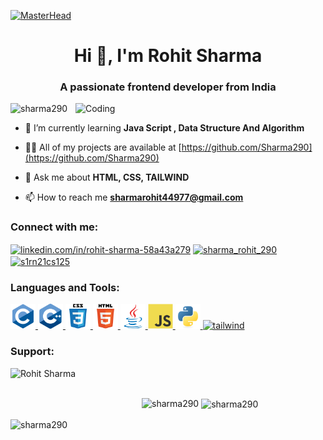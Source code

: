 [![MasterHead](https://images.unsplash.com/photo-1618401471353-b98afee0b2eb?ixlib=rb-4.0.3&ixid=M3wxMjA3fDB8MHxwaG90by1wYWdlfHx8fGVufDB8fHx8fA%3D%3D&auto=format&fit=crop&w=2088&q=80)](https://codegrills.in)
<h1 align="center">Hi 👋, I'm Rohit Sharma</h1>
<h3 align="center">A passionate frontend developer from India</h3>
<img align="right" alt="Coding" width="400" src="https://media.tenor.com/rePDfDWO3XoAAAAd/hacking.gif">

<p align="left"> <img src="https://komarev.com/ghpvc/?username=sharma290&label=Profile%20views&color=0e75b6&style=flat" alt="sharma290" /> </p>

- 🌱 I’m currently learning **Java Script , Data Structure And Algorithm**

- 👨‍💻 All of my projects are available at [https://github.com/Sharma290](https://github.com/Sharma290)

- 💬 Ask me about **HTML, CSS, TAILWIND**

- 📫 How to reach me **sharmarohit44977@gmail.com**

<h3 align="left">Connect with me:</h3>
<p align="left">
<a href="https://www.linkedin.com/in/rohit-sharma-58a43a279/" target="blank"><img align="center" src="https://raw.githubusercontent.com/rahuldkjain/github-profile-readme-generator/master/src/images/icons/Social/linked-in-alt.svg" alt="linkedin.com/in/rohit-sharma-58a43a279" height="30" width="40" /></a>
<a href="https://instagram.com/sharma_rohit_290" target="blank"><img align="center" src="https://raw.githubusercontent.com/rahuldkjain/github-profile-readme-generator/master/src/images/icons/Social/instagram.svg" alt="sharma_rohit_290" height="30" width="40" /></a>
<a href="https://www.codechef.com/users/s1rn21cs125" target="blank"><img align="center" src="https://cdn.jsdelivr.net/npm/simple-icons@3.1.0/icons/codechef.svg" alt="s1rn21cs125" height="30" width="40" /></a>
</p>

<h3 align="left">Languages and Tools:</h3>
<p align="left"> <a href="https://www.cprogramming.com/" target="_blank" rel="noreferrer"> <img src="https://raw.githubusercontent.com/devicons/devicon/master/icons/c/c-original.svg" alt="c" width="40" height="40"/> </a> <a href="https://www.w3schools.com/cpp/" target="_blank" rel="noreferrer"> <img src="https://raw.githubusercontent.com/devicons/devicon/master/icons/cplusplus/cplusplus-original.svg" alt="cplusplus" width="40" height="40"/> </a> <a href="https://www.w3schools.com/css/" target="_blank" rel="noreferrer"> <img src="https://raw.githubusercontent.com/devicons/devicon/master/icons/css3/css3-original-wordmark.svg" alt="css3" width="40" height="40"/> </a> <a href="https://www.w3.org/html/" target="_blank" rel="noreferrer"> <img src="https://raw.githubusercontent.com/devicons/devicon/master/icons/html5/html5-original-wordmark.svg" alt="html5" width="40" height="40"/> </a> <a href="https://www.java.com" target="_blank" rel="noreferrer"> <img src="https://raw.githubusercontent.com/devicons/devicon/master/icons/java/java-original.svg" alt="java" width="40" height="40"/> </a> <a href="https://developer.mozilla.org/en-US/docs/Web/JavaScript" target="_blank" rel="noreferrer"> <img src="https://raw.githubusercontent.com/devicons/devicon/master/icons/javascript/javascript-original.svg" alt="javascript" width="40" height="40"/> </a> <a href="https://www.python.org" target="_blank" rel="noreferrer"> <img src="https://raw.githubusercontent.com/devicons/devicon/master/icons/python/python-original.svg" alt="python" width="40" height="40"/> </a> <a href="https://tailwindcss.com/" target="_blank" rel="noreferrer"> <img src="https://www.vectorlogo.zone/logos/tailwindcss/tailwindcss-icon.svg" alt="tailwind" width="40" height="40"/> </a> </p>

<h3 align="left">Support:</h3>
<p><a href="https://www.buymeacoffee.com/Rohit Sharma"> <img align="left" src="https://cdn.buymeacoffee.com/buttons/v2/default-yellow.png" height="50" width="210" alt="Rohit Sharma" /></a></p><br><br>

<p><img align="left" src="https://github-readme-stats.vercel.app/api/top-langs?username=sharma290&show_icons=true&locale=en&layout=compact" alt="sharma290" /></p>

<p>&nbsp;<img align="center" src="https://github-readme-stats.vercel.app/api?username=sharma290&show_icons=true&locale=en" alt="sharma290" /></p>

<p><img align="center" src="https://github-readme-streak-stats.herokuapp.com/?user=sharma290&" alt="sharma290" /></p>
